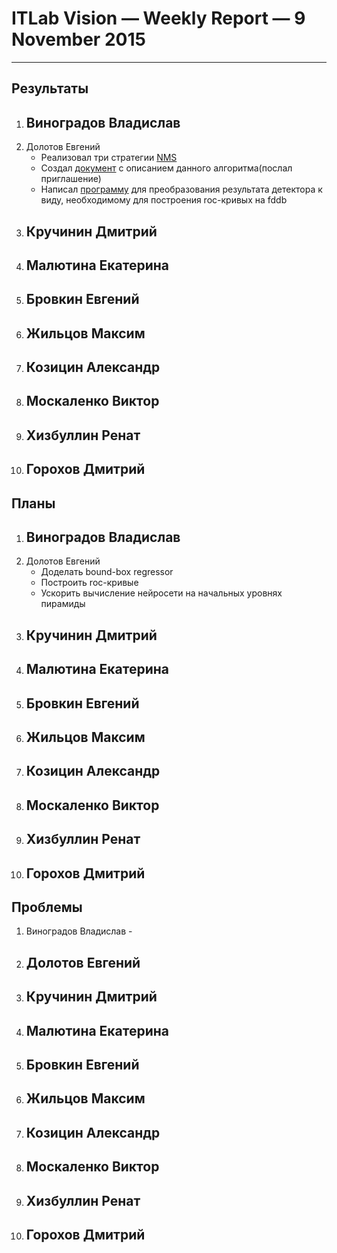 # ITLab Vision — Weekly Report — 9 November 2015

----------------

## Результаты

  1. Виноградов Владислав
     - 
  1. Долотов Евгений
     - Реализовал три стратегии [NMS](https://github.com/DolotovEvgeniy/face-detection-model/tree/master/deep_pyramid)
     - Создал [документ](https://docs.google.com/document/d/11z3kHpz277A9jYbFQwVSaN7ZJn4xQ09K1Y4Miif2Zpk/edit?usp=sharing) с описанием данного алгоритма(послал приглашение)
     - Написал [программу](https://github.com/DolotovEvgeniy/face-detection-model/tree/master/deep_pyramid) для преобразования результата детектора к виду, необходимому для построения roc-кривых на fddb
  1. Кручинин Дмитрий
     -
  1. Малютина Екатерина
     -
  1. Бровкин Евгений
     -
  1. Жильцов Максим
     -
  1. Козицин Александр
     -
  1. Москаленко Виктор
     -
  1. Хизбуллин Ренат
     -
  1. Горохов Дмитрий
     -

## Планы

  1. Виноградов Владислав
     -
  1. Долотов Евгений
     - Доделать bound-box regressor
     - Построить roc-кривые
     - Ускорить вычисление нейросети на начальных уровнях пирамиды
  1. Кручинин Дмитрий
     -
  1. Малютина Екатерина
     -
  1. Бровкин Евгений
     -
  1. Жильцов Максим
     -
  1. Козицин Александр
     -
  1. Москаленко Виктор
     -
  1. Хизбуллин Ренат
     -
  1. Горохов Дмитрий
     -

## Проблемы
   1. Виноградов Владислав
     -
  1. Долотов Евгений
     -
  1. Кручинин Дмитрий
     -
  1. Малютина Екатерина
     -
  1. Бровкин Евгений
     -
  1. Жильцов Максим
     -
  1. Козицин Александр
     -
  1. Москаленко Виктор
     -
  1. Хизбуллин Ренат
     -
  1. Горохов Дмитрий
     -
